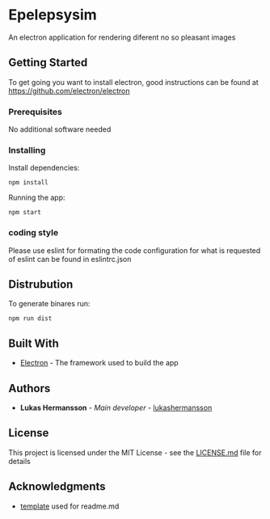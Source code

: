 # Epelepsysim

An electron application for rendering diferent no so pleasant images

## Getting Started

To get going you want to install electron, good instructions can be found at https://github.com/electron/electron 

### Prerequisites

No additional software needed

### Installing

Install dependencies:

```
npm install
```

Running the app:

```
npm start
```


### coding style

Please use eslint for formating the code
configuration for what is requested of eslint can be found in eslintrc.json

## Distrubution

To generate binares run:

```
npm run dist
```

## Built With

* [Electron](https://github.com/electron/electron) - The framework used to build the app


## Authors

* **Lukas Hermansson** - *Main developer* - [lukashermansson](https://github.com/lukashermansson)

## License

This project is licensed under the MIT License - see the [LICENSE.md](LICENSE.md) file for details

## Acknowledgments

* [template](https://gist.github.com/PurpleBooth/109311bb0361f32d87a2) used for readme.md

